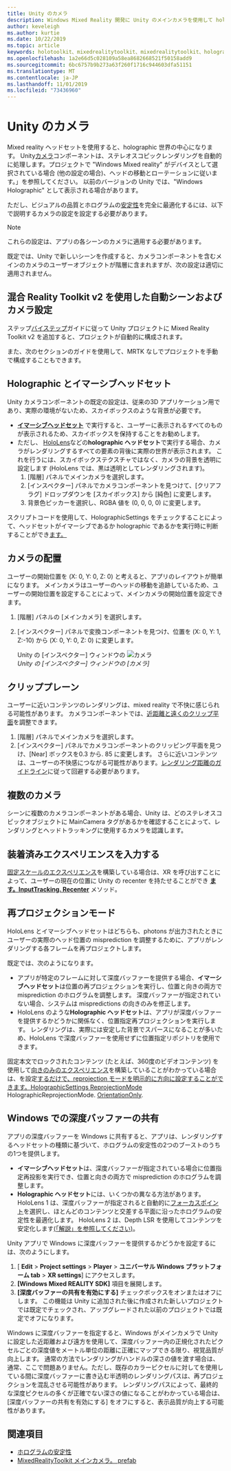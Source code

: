 ```yaml
---
title: Unity のカメラ
description: Windows Mixed Reality 開発に Unity のメインカメラを使用して holographic のレンダリングを実行する方法
author: keveleigh
ms.author: kurtie
ms.date: 10/22/2019
ms.topic: article
keywords: holotoolkit、mixedrealitytoolkit、mixedrealitytoolkit、holographic レンダリング、holographic、イマーシブ、フォーカスポイント、深度バッファー、方向専用、位置指定、不透明、透明、クリップ
ms.openlocfilehash: 1a2e66d5c028109a58ea8682668521f50158add9
ms.sourcegitcommit: 6bc6757b9b273a63f260f1716c944603dfa51151
ms.translationtype: MT
ms.contentlocale: ja-JP
ms.lasthandoff: 11/01/2019
ms.locfileid: "73436960"
---
```

# <a name="camera-in-unity"></a>Unity のカメラ

Mixed reality ヘッドセットを使用すると、holographic 世界の中心になります。 Unity[カメラ](https://docs.unity3d.com/Manual/class-Camera.html)コンポーネントは、ステレオスコピックレンダリングを自動的に処理します。プロジェクトで "Windows Mixed reality" がデバイスとして選択されている場合 (他の設定の場合)、ヘッドの移動とローテーションに従います。」を参照してください。 以前のバージョンの Unity では、"Windows Holographic" として表示される場合があります。

ただし、ビジュアルの品質とホログラムの[安定性](hologram-stability.md)を完全に最適化するには、以下で説明するカメラの設定を設定する必要があります。

>[!NOTE]
>これらの設定は、アプリの各シーンのカメラに適用する必要があります。
>
>既定では、Unity で新しいシーンを作成すると、カメラコンポーネントを含むメインのカメラのユーザーオブジェクトが階層に含まれますが、次の設定は適切に適用されません。

## <a name="automatic-scene-and-camera-setup-with-mixed-reality-toolkit-v2"></a>混合 Reality Toolkit v2 を使用した自動シーンおよびカメラ設定

ステップ[バイステップ](https://microsoft.github.io/MixedRealityToolkit-Unity/Documentation/GettingStartedWithTheMRTK.html)ガイドに従って Unity プロジェクトに Mixed Reality Toolkit v2 を追加すると、プロジェクトが自動的に構成されます。

また、次のセクションのガイドを使用して、MRTK なしでプロジェクトを手動で構成することもできます。

## <a name="holographic-vs-immersive-headsets"></a>Holographic とイマーシブヘッドセット

Unity カメラコンポーネントの既定の設定は、従来の3D アプリケーション用であり、実際の環境がないため、スカイボックスのような背景が必要です。

* **[イマーシブヘッドセット](immersive-headset-hardware-details.md)** で実行すると、ユーザーに表示されるすべてのものが表示されるため、スカイボックスを保持することをお勧めします。
* ただし、 [HoloLens](hololens-hardware-details.md)などの**holographic ヘッドセット**で実行する場合、カメラがレンダリングするすべての要素の背後に実際の世界が表示されます。 これを行うには、スカイボックステクスチャではなく、カメラの背景を透明に設定します (HoloLens では、黒は透明としてレンダリングされます)。
    1. [階層] パネルでメインカメラを選択します。
    2. [インスペクター] パネルでカメラコンポーネントを見つけて、[クリアフラグ] ドロップダウンを [スカイボックス] から [純色] に変更します。
    3. 背景色ピッカーを選択し、RGBA 値を (0, 0, 0, 0) に変更します。

スクリプトコードを使用して、HolographicSettings をチェックすることによって、ヘッドセットがイマーシブであるか holographic であるかを実行時に判断することができ[ます。](https://docs.unity3d.com/ScriptReference/XR.WSA.HolographicSettings.IsDisplayOpaque.html)

## <a name="positioning-the-camera"></a>カメラの配置

ユーザーの開始位置を (X: 0, Y: 0, Z: 0) と考えると、アプリのレイアウトが簡単になります。 メインカメラはユーザーのヘッドの移動を追跡しているため、ユーザーの開始位置を設定することによって、メインカメラの開始位置を設定できます。

1. [階層] パネルの [メインカメラ] を選択します。
2. [インスペクター] パネルで変換コンポーネントを見つけ、位置を (X: 0, Y: 1, Z:-10) から (X: 0, Y: 0, Z: 0) に変更します。

   Unity の [インスペクター] ウィンドウの ![カメラ](images/maincamera-350px.png)  
   *Unity の [インスペクター] ウィンドウの [カメラ]*

## <a name="clip-planes"></a>クリッププレーン

ユーザーに近いコンテンツのレンダリングは、mixed reality で不快に感じられる可能性があります。 カメラコンポーネントでは、[近距離と遠くのクリップ平面](hologram-stability.md#hologram-render-distances)を調整できます。

1. [階層] パネルでメインカメラを選択します。
2. [インスペクター] パネルでカメラコンポーネントのクリッピング平面を見つけ、[Near] ボックスを0.3 から. 85 に変更します。 さらに近いコンテンツは、ユーザーの不快感につながる可能性があります。[レンダリング距離のガイドライン](hologram-stability.md#hologram-render-distances)に従って回避する必要があります。

## <a name="multiple-cameras"></a>複数のカメラ

シーンに複数のカメラコンポーネントがある場合、Unity は、どのステレオスコピックオブジェクトに MainCamera タグがあるかを確認することによって、レンダリングとヘッドトラッキングに使用するカメラを認識します。

## <a name="recentering-a-seated-experience"></a>装着済みエクスペリエンスを入力する

[固定スケールのエクスペリエンス](coordinate-systems.md)を構築している場合は、XR を呼び出すことによって、ユーザーの現在の位置に Unity の recenter を持たせることができ **[ます。InputTracking. Recenter](https://docs.unity3d.com/ScriptReference/XR.InputTracking.Recenter.html)** メソッド。

## <a name="reprojection-modes"></a>再プロジェクションモード

HoloLens とイマーシブヘッドセットはどちらも、photons が出力されたときにユーザーの実際のヘッド位置の misprediction を調整するために、アプリがレンダリングする各フレームを再プロジェクトします。

既定では、次のようになります。

* アプリが特定のフレームに対して深度バッファーを提供する場合、**イマーシブヘッドセット**は位置の再プロジェクションを実行し、位置と向きの両方で misprediction のホログラムを調整します。  深度バッファーが指定されていない場合、システムは mispredictions の向きのみを修正します。
* HoloLens のような**Holographic ヘッドセット**は、アプリが深度バッファーを提供するかどうかに関係なく、位置指定再プロジェクションを実行します。  レンダリングは、実際には安定した背景でスパースになることが多いため、HoloLens で深度バッファーを使用せずに位置指定リポジトリを使用できます。

固定本文でロックされたコンテンツ (たとえば、360度のビデオコンテンツ) を使用して[向きのみのエクスペリエンス](coordinate-systems-in-unity.md#building-an-orientation-only-or-seated-scale-experience)を構築していることがわかっている場合は、を設定[するだけで、reprojection モードを明示的に方向に設定することができます。HolographicSettings ReprojectionMode](https://docs.unity3d.com/ScriptReference/XR.WSA.HolographicSettings.ReprojectionMode.html) HolographicReprojectionMode. [OrientationOnly](https://docs.unity3d.com/ScriptReference/XR.WSA.HolographicSettings.HolographicReprojectionMode.html).

## <a name="sharing-your-depth-buffers-with-windows"></a>Windows での深度バッファーの共有

アプリの深度バッファーを Windows に共有すると、アプリは、レンダリングするヘッドセットの種類に基づいて、ホログラムの安定性の2つのブーストのうちの1つを提供します。

* **イマーシブヘッドセット**は、深度バッファーが指定されている場合に位置指定再投影を実行でき、位置と向きの両方で misprediction のホログラムを調整します。
* **Holographic ヘッドセット**には、いくつかの異なる方法があります。 HoloLens 1 は、深度バッファーが指定されると自動的に[フォーカスポイント](focus-point-in-unity.md)を選択し、ほとんどのコンテンツと交差する平面に沿ったホログラムの安定性を最適化します。 HoloLens 2 は、Depth LSR を使用してコンテンツを安定化します[(「解説」を参照してください)](https://docs.microsoft.com/uwp/api/windows.graphics.holographic.holographiccamerarenderingparameters.setfocuspoint)。

Unity アプリで Windows に深度バッファーを提供するかどうかを設定するには、次のようにします。

1. [ **Edit** > **Project settings** > **Player** > **ユニバーサル Windows プラットフォーム tab** > **XR settings**] にアクセスします。
2. **[Windows Mixed REALITY SDK]** 項目を展開します。
3. **[深度バッファーの共有を有効にする]** チェックボックスをオンまたはオフにします。  この機能は Unity に追加された後に作成された新しいプロジェクトでは既定でチェックされ、アップグレードされた以前のプロジェクトでは既定でオフになります。

Windows に深度バッファーを指定すると、Windows がメインカメラで Unity に設定した近距離および遠方を使用して、深度バッファー内の正規化されたピクセルごとの深度値をメートル単位の距離に正確にマップできる限り、視覚品質が向上します。  通常の方法でレンダリングがハンドルの深さの値を渡す場合は、通常、ここで問題ありません。ただし、既存のカラーピクセルに対してを使用している間に深度バッファーに書き込む半透明のレンダリングパスは、再プロジェクションを混乱させる可能性があります。  レンダリングパスによって、最終的な深度ピクセルの多くが正確でない深さの値になることがわかっている場合は、[深度バッファーの共有を有効にする] をオフにすると、表示品質が向上する可能性があります。

## <a name="see-also"></a>関連項目

* [ホログラムの安定性](hologram-stability.md)
* [MixedRealityToolkit メインカメラ。 prefab](https://github.com/Microsoft/MixedRealityToolkit-Unity/tree/htk_release/Assets/HoloToolkit/Input/Prefabs)
